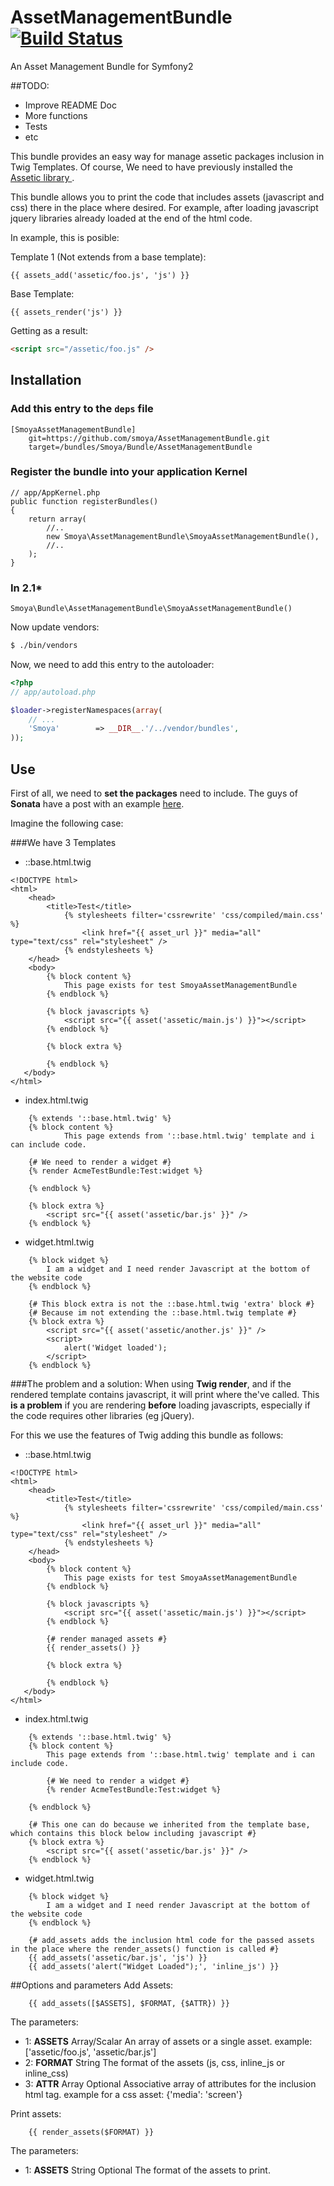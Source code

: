 AssetManagementBundle [![Build Status](https://secure.travis-ci.org/smoya/AssetManagementBundle.png)](http://travis-ci.org/smoya/AssetManagementBundle)
=====================

An Asset Management Bundle for Symfony2

##TODO:
* Improve README Doc
* More functions
* Tests
* etc

This bundle provides an easy way for
manage assetic packages inclusion in Twig Templates. Of course, We need to have previously installed the [Assetic library ](/kriswallsmith/assetic).

This bundle allows you to print the code that includes assets (javascript and css) there in the place where desired. For example, after loading javascript jquery libraries already loaded at the end of the html code.

In example, this is posible:

Template 1 (Not extends from a base template):
``` jinja
{{ assets_add('assetic/foo.js', 'js') }}
```

Base Template:
``` jinja
{{ assets_render('js') }}
```

Getting as a result:

``` html
<script src="/assetic/foo.js" />
```

## Installation

### Add this entry to the `deps` file

```
[SmoyaAssetManagementBundle]
    git=https://github.com/smoya/AssetManagementBundle.git
    target=/bundles/Smoya/Bundle/AssetManagementBundle
```
    
### Register the bundle into your application Kernel

    // app/AppKernel.php
    public function registerBundles()
    {
        return array(
            //..
            new Smoya\AssetManagementBundle\SmoyaAssetManagementBundle(),
            //..
        );
    }
    
### In 2.1*

    Smoya\Bundle\AssetManagementBundle\SmoyaAssetManagementBundle()

Now update vendors:

``` bash
$ ./bin/vendors
```

Now, we need to add this entry to the autoloader:

``` php
<?php
// app/autoload.php

$loader->registerNamespaces(array(
    // ...
    'Smoya'        => __DIR__.'/../vendor/bundles',
));
```

## Use

First of all, we need to **set the packages** need to include.
The guys of **Sonata** have a post with an example [here](http://sonata-project.org/blog/2012/5/15/assetic-package-configuration).

Imagine the following case:

###We have 3 Templates
* ::base.html.twig
``` jinja
<!DOCTYPE html>
<html>
    <head>
        <title>Test</title>
            {% stylesheets filter='cssrewrite' 'css/compiled/main.css' %}
                <link href="{{ asset_url }}" media="all" type="text/css" rel="stylesheet" />
            {% endstylesheets %}
    </head>
    <body>
        {% block content %}
            This page exists for test SmoyaAssetManagementBundle
        {% endblock %}
    
        {% block javascripts %}
            <script src="{{ asset('assetic/main.js') }}"></script>
        {% endblock %}
    
        {% block extra %}
    
        {% endblock %}
   </body>
</html>
```

* index.html.twig
``` jinja
    {% extends '::base.html.twig' %}
    {% block content %}
            This page extends from '::base.html.twig' template and i can include code.
        
    {# We need to render a widget #}
    {% render AcmeTestBundle:Test:widget %}
        
    {% endblock %}

    {% block extra %}
        <script src="{{ asset('assetic/bar.js' }}" />
    {% endblock %}
```

* widget.html.twig
``` jinja
    {% block widget %}
        I am a widget and I need render Javascript at the bottom of the website code       
    {% endblock %}
    
    {# This block extra is not the ::base.html.twig 'extra' block #}
    {# Because im not extending the ::base.html.twig template #}
    {% block extra %}
        <script src="{{ asset('assetic/another.js' }}" />
        <script>
            alert('Widget loaded');
        </script>
    {% endblock %}
```

###The problem and a solution:
When using **Twig render**, and if the rendered template contains javascript, it will print where the've called. This **is a problem** if you are rendering **before** loading javascripts, especially if the code requires other libraries (eg jQuery).

For this we use the features of Twig adding this bundle as follows:

* ::base.html.twig
``` jinja
<!DOCTYPE html>
<html>
    <head>
        <title>Test</title>
            {% stylesheets filter='cssrewrite' 'css/compiled/main.css' %}
                <link href="{{ asset_url }}" media="all" type="text/css" rel="stylesheet" />
            {% endstylesheets %}
    </head>
    <body>
        {% block content %}
            This page exists for test SmoyaAssetManagementBundle
        {% endblock %}
    
        {% block javascripts %}
            <script src="{{ asset('assetic/main.js') }}"></script>
        {% endblock %}
    
        {# render managed assets #}
        {{ render_assets() }} 
    
        {% block extra %}
    
        {% endblock %}
   </body>
</html>
```
* index.html.twig
``` jinja
    {% extends '::base.html.twig' %}
    {% block content %}
        This page extends from '::base.html.twig' template and i can include code.
        
        {# We need to render a widget #}
        {% render AcmeTestBundle:Test:widget %}
        
    {% endblock %}
    
    {# This one can do because we inherited from the template base, which contains this block below including javascript #}
    {% block extra %}
        <script src="{{ asset('assetic/bar.js' }}" />
    {% endblock %}
```
* widget.html.twig
``` jinja
    {% block widget %}
        I am a widget and I need render Javascript at the bottom of the website code       
    {% endblock %}
    
    {# add_assets adds the inclusion html code for the passed assets in the place where the render_assets() function is called #}
    {{ add_assets('assetic/bar.js', 'js') }}
    {{ add_assets('alert("Widget Loaded");', 'inline_js') }}
```

##Options and parameters
Add Assets:    
``` jinja
    {{ add_assets([$ASSETS], $FORMAT, {$ATTR}) }}
```

The parameters:

* 1: **ASSETS** Array/Scalar An array of assets or a single asset. example: ['assetic/foo.js', 'assetic/bar.js']
* 2: **FORMAT** String The format of the assets (js, css, inline_js or inline_css)
* 3: **ATTR** Array Optional Associative array of attributes for the inclusion html tag. example for a css asset: {'media': 'screen'}

Print assets:    
``` jinja
    {{ render_assets($FORMAT) }}
```

The parameters:

* 1: **ASSETS** String Optional The format of the assets to print.
